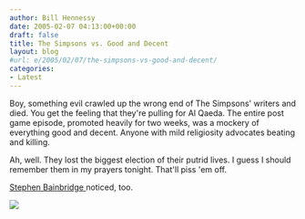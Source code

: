 ```yaml
---
author: Bill Hennessy
date: 2005-02-07 04:13:00+00:00
draft: false
title: The Simpsons vs. Good and Decent
layout: blog
#url: e/2005/02/07/the-simpsons-vs-good-and-decent/
categories:
- Latest
---
```


Boy, something evil crawled up the wrong end of The Simpsons' writers and died. You get the feeling that they're pulling for Al Qaeda. The entire post game episode, promoted heavily for two weeks, was a mockery of everything good and decent. Anyone with mild religiosity advocates beating and killing.




Ah, well. They lost the biggest election of their putrid lives. I guess I should remember them in my prayers tonight. That'll piss 'em off. 




[Stephen Bainbridge ](https://www.professorbainbridge.com/2005/02/the_postsuper_b.html)noticed, too.

![](https://blog.billhennessy.com/aggbug.aspx?PostID=1034)

